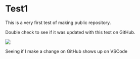 # Test1

This is a very first test of making public repository.

Double check to see if it was updated with this text on GitHub. 

![](https://i.gifer.com/4j.gif)

Seeing if I make a change on GitHub shows up on VSCode
